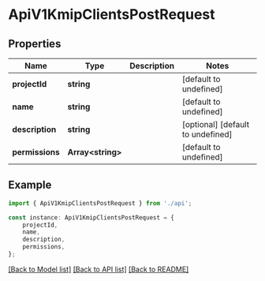 # ApiV1KmipClientsPostRequest


## Properties

Name | Type | Description | Notes
------------ | ------------- | ------------- | -------------
**projectId** | **string** |  | [default to undefined]
**name** | **string** |  | [default to undefined]
**description** | **string** |  | [optional] [default to undefined]
**permissions** | **Array&lt;string&gt;** |  | [default to undefined]

## Example

```typescript
import { ApiV1KmipClientsPostRequest } from './api';

const instance: ApiV1KmipClientsPostRequest = {
    projectId,
    name,
    description,
    permissions,
};
```

[[Back to Model list]](../README.md#documentation-for-models) [[Back to API list]](../README.md#documentation-for-api-endpoints) [[Back to README]](../README.md)
